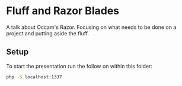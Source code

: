 # Fluff and Razor Blades

A talk about Occam's Razor. Focusing on what needs to be done on a project and
putting aside the fluff.


## Setup

To start the presentation run the follow on within this folder:

```bash
php -S localhost:1337
```
